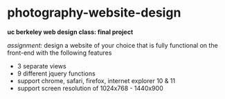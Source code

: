 # photography-website-design

**uc berkeley web design class: final project**

_assignment:_ design a website of your choice that is fully functional on the front-end with the following features
- 3 separate views
- 9 different jquery functions
- support chrome, safari, firefox, internet explorer 10 & 11
- support screen resolution of 1024x768 - 1440x900


